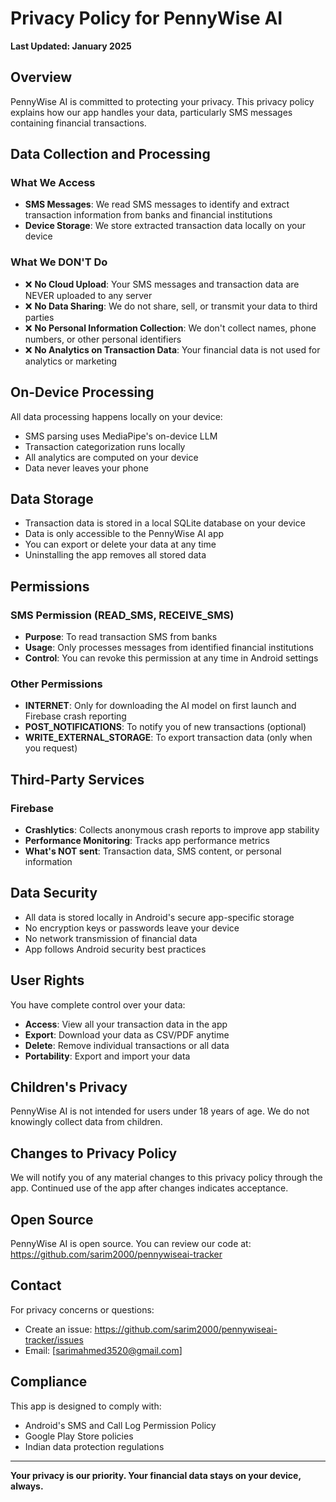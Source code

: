 # Privacy Policy for PennyWise AI

**Last Updated: January 2025**

## Overview

PennyWise AI is committed to protecting your privacy. This privacy policy explains how our app handles your data, particularly SMS messages containing financial transactions.

## Data Collection and Processing

### What We Access
- **SMS Messages**: We read SMS messages to identify and extract transaction information from banks and financial institutions
- **Device Storage**: We store extracted transaction data locally on your device

### What We DON'T Do
- ❌ **No Cloud Upload**: Your SMS messages and transaction data are NEVER uploaded to any server
- ❌ **No Data Sharing**: We do not share, sell, or transmit your data to third parties
- ❌ **No Personal Information Collection**: We don't collect names, phone numbers, or other personal identifiers
- ❌ **No Analytics on Transaction Data**: Your financial data is not used for analytics or marketing

## On-Device Processing

All data processing happens locally on your device:
- SMS parsing uses MediaPipe's on-device LLM
- Transaction categorization runs locally
- All analytics are computed on your device
- Data never leaves your phone

## Data Storage

- Transaction data is stored in a local SQLite database on your device
- Data is only accessible to the PennyWise AI app
- You can export or delete your data at any time
- Uninstalling the app removes all stored data

## Permissions

### SMS Permission (READ_SMS, RECEIVE_SMS)
- **Purpose**: To read transaction SMS from banks
- **Usage**: Only processes messages from identified financial institutions
- **Control**: You can revoke this permission at any time in Android settings

### Other Permissions
- **INTERNET**: Only for downloading the AI model on first launch and Firebase crash reporting
- **POST_NOTIFICATIONS**: To notify you of new transactions (optional)
- **WRITE_EXTERNAL_STORAGE**: To export transaction data (only when you request)

## Third-Party Services

### Firebase
- **Crashlytics**: Collects anonymous crash reports to improve app stability
- **Performance Monitoring**: Tracks app performance metrics
- **What's NOT sent**: Transaction data, SMS content, or personal information

## Data Security

- All data is stored locally in Android's secure app-specific storage
- No encryption keys or passwords leave your device
- No network transmission of financial data
- App follows Android security best practices

## User Rights

You have complete control over your data:
- **Access**: View all your transaction data in the app
- **Export**: Download your data as CSV/PDF anytime
- **Delete**: Remove individual transactions or all data
- **Portability**: Export and import your data

## Children's Privacy

PennyWise AI is not intended for users under 18 years of age. We do not knowingly collect data from children.

## Changes to Privacy Policy

We will notify you of any material changes to this privacy policy through the app. Continued use of the app after changes indicates acceptance.

## Open Source

PennyWise AI is open source. You can review our code at: https://github.com/sarim2000/pennywiseai-tracker

## Contact

For privacy concerns or questions:
- Create an issue: https://github.com/sarim2000/pennywiseai-tracker/issues
- Email: [sarimahmed3520@gmail.com]

## Compliance

This app is designed to comply with:
- Android's SMS and Call Log Permission Policy
- Google Play Store policies
- Indian data protection regulations

---

**Your privacy is our priority. Your financial data stays on your device, always.**
